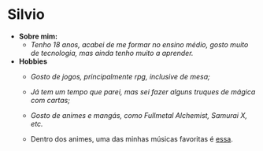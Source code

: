 # Silvio #
- __Sobre mim:__
    - _Tenho 18 anos, acabei de me formar no ensino médio, gosto muito de tecnologia, mas ainda tenho muito a aprender._
- __Hobbies__
    - _Gosto de jogos, principalmente rpg, inclusive de mesa;_
    
    - _Já tem um tempo que parei, mas sei fazer alguns truques de mágica com cartas;_

    - _Gosto de animes e mangás, como Fullmetal Alchemist, Samurai X, etc._

    - Dentro dos animes, uma das minhas músicas favoritas é [essa](https://youtu.be/LH45v_Poi1Y?si=dRgWUeGnIeMELqge).
